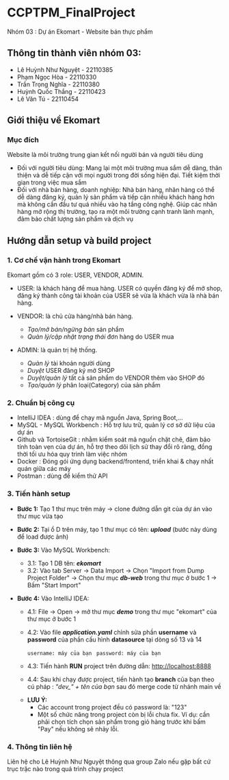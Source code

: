 # CCPTPM_FinalProject

Nhóm 03 : Dự án Ekomart - Website bán thực phẩm

## Thông tin thành viên nhóm 03:

- Lê Huỳnh Như Nguyệt - 22110385
- Phạm Ngọc Hòa - 22110330
- Trần Trọng Nghĩa - 22110380
- Huỳnh Quốc Thắng - 22110423
- Lê Văn Tú - 22110454

## Giới thiệu về Ekomart

### Mục đích

Website là môi trường trung gian kết nối người bán và người tiêu dùng

- Đối với người tiêu dùng:
  Mang lại một môi trường mua sắm dễ dàng, thân thiện và dễ tiếp cận với mọi người trong đời sống hiện đại.
  Tiết kiệm thời gian trong việc mua sắm
- Đối với nhà bán hàng, doanh nghiệp:
  Nhà bán hàng, nhãn hàng có thể dễ dàng đăng ký, quản lý sản phẩm và tiếp cận nhiều khách hàng hơn mà không cần đầu tư quá nhiều vào hạ tầng công nghệ.
  Giúp các nhãn hàng mở rộng thị trường, tạo ra một môi trường cạnh tranh lành mạnh, đảm bảo chất lượng sản phẩm và dịch vụ

## Hướng dẫn setup và build project

### 1. Cơ chế vận hành trong Ekomart

Ekomart gồm có 3 role: USER, VENDOR, ADMIN.

- USER: là khách hàng để mua hàng. USER có quyền đăng ký để mở shop, đăng ký thành công tài khoản của USER sẽ vừa là khách vừa là nhà bán hàng.

- VENDOR: là chủ cửa hàng/nhà bán hàng.

  - _Tạo/mở bán/ngừng bán_ sản phẩm
  - _Quản lý/cập nhật trạng thái_ đơn hàng do USER mua

- ADMIN: là quản trị hệ thống.
  - _Quản lý_ tài khoản người dùng
  - _Duyệt_ USER đăng ký mở SHOP
  - _Duyệt/quản lý_ tất cả sản phẩm do VENDOR thêm vào SHOP đó
  - _Tạo/quản lý_ phân loại(Category) của sản phẩm

### 2. Chuẩn bị công cụ

- IntelliJ IDEA : dùng để chạy mã nguồn Java, Spring Boot,...
- MySQL - MySQL Workbench : Hỗ trợ lưu trữ, quản lý cơ sở dữ liệu của dự án
- Github và TortoiseGit : nhằm kiểm soát mã nguồn chặt chẽ, đảm bảo tính toàn vẹn của dự án, hỗ trợ theo dõi lịch sử thay đổi rõ ràng, đồng thời tối ưu hóa quy trình làm việc nhóm
- Docker : Đóng gói ứng dụng backend/frontend, triển khai & chạy nhất quán giữa các máy
- Postman : dùng để kiểm thử API

### 3. Tiến hành setup

- **Bước 1:** Tạo 1 thư mục trên máy -> clone đường dẫn git của dự án vào thư mục vừa tạo

- **Bước 2:** Tại ổ D trên máy, tạo 1 thư mục có tên: **_upload_** (bước này dùng để load được ảnh)

- **Bước 3:** Vào MySQL Workbench:

  - 3.1: Tạo 1 DB tên: **_ekomart_**
  - 3.2: Vào tab Server -> Data Import -> Chọn "Import from Dump Project Folder" -> Chọn thư mục **_db-web_** trong thư mục ở bước 1 -> Bấm "Start Import"

- **Bước 4:** Vào IntelliJ IDEA:

  - 4.1: File -> Open -> mở thư mục **_demo_** trong thư mục "ekomart" của thư mục ở bước 1
  - 4.2: Vào file **_application.yaml_** chỉnh sửa phần **username** và **password** của phần cấu hình **datasource** tại dòng số 13 và 14
    
    `username: máy của bạn `
    `password: máy của bạn`

  - 4.3: Tiến hành **RUN** project trên đường dẫn: [http://localhost:8888](http://localhost:8888/login)
  - 4.4: Sau khi chạy được project, tiến hành tạo **branch** của bạn theo cú pháp : _"dev\_" + tên của bạn_ sau đó merge code từ nhánh main về

  * **LƯU Ý:**
    - Các account trong project đều có password là: "123"
    - Một số chức năng trong project còn bị lỗi chưa fix. Ví dụ: cần phải chọn tích chọn sản phẩm trong giỏ hàng trước khi bấm "Pay" nếu không sẽ nhảy lỗi.

### 4. Thông tin liên hệ

Liên hệ cho Lê Huỳnh Như Nguyệt thông qua group Zalo nếu gặp bất cứ trục trặc nào trong quá trình chạy project
